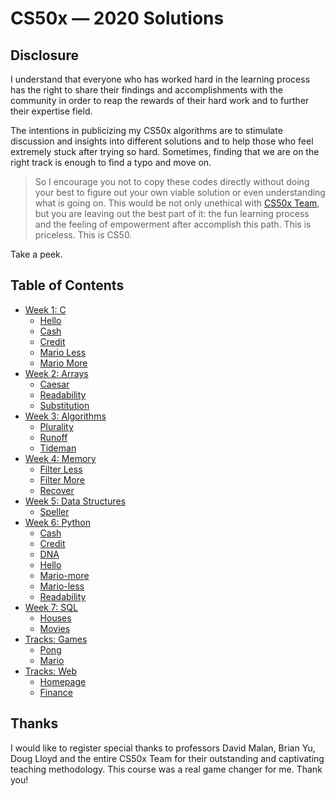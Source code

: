 CS50x — 2020 Solutions
=====================


## Disclosure

I understand that everyone who has worked hard in the learning process has the right to share their findings and accomplishments with the community in order to reap the rewards of their hard work and to further their expertise field. 

The intentions in publicizing my CS50x algorithms are to stimulate discussion and insights into different solutions and to help those who feel extremely stuck after trying so hard. Sometimes, finding that we are on the right track is enough to find a typo and move on. 

>So I encourage you not to copy these codes directly without doing your best to figure out your own viable solution or even understanding what is going on. This would be not only unethical with [CS50x Team](https://cs50.harvard.edu/x/2020/honesty/), but you are leaving out the best part of it: the fun learning process and the feeling of empowerment after accomplish this path. This is priceless. This is CS50. 

Take a peek.

## Table of Contents

- [Week 1: C](/Week1)
  * [Hello](/Week1/hello)
  * [Cash](/Week1/cash)
  * [Credit](/Week1/credit)
  * [Mario Less](/Week1/mario-less)
  * [Mario More](/Week1/mario-more)
- [Week 2: Arrays](/Week2)
  * [Caesar](/Week2/caesar)
  * [Readability](/Week2/readability)
  * [Substitution](/Week2/substitution)
- [Week 3: Algorithms](/Week3)
  * [Plurality](/Week3/plurality)
  * [Runoff](/Week3/runoff)
  * [Tideman](/Week3/tideman)
- [Week 4: Memory](/pset4)
  * [Filter Less](/Week4/filter-less)
  * [Filter More](/Week4/filter-more)
  * [Recover](/Week4/recover)
- [Week 5: Data Structures](/Week5)
  * [Speller](/Week5/speller)
- [Week 6: Python](/Week6)
  * [Cash](/Week6/sentimental-cash)
  * [Credit](/Week6/sentimental-credit)
  * [DNA](/Week6/dna)
  * [Hello](/Week6/sentimental-hello)
  * [Mario-more](/Week6/sentimental-mario-more)
  * [Mario-less](/Week6/sentimental-mario-less)
  * [Readability](/Week6/sentimental-readability)
- [Week 7: SQL](/Week7)
  * [Houses](/Week7/houses)
  * [Movies](/Week7/movies)
- [Tracks: Games](/Tracks)
  * [Pong](/Tracks/tracks-games-pong)
  * [Mario](/Tracks/tracks-games-mario)
- [Tracks: Web](/Tracks)
  * [Homepage](/Tracks/tracks-web-homepage)
  * [Finance](/Tracks/tracks-web-finance)
 
## Thanks

I would like to register special thanks to professors David Malan, Brian Yu, Doug Lloyd and the entire CS50x Team for their outstanding and captivating teaching methodology. This course was a real game changer for me. Thank you!

